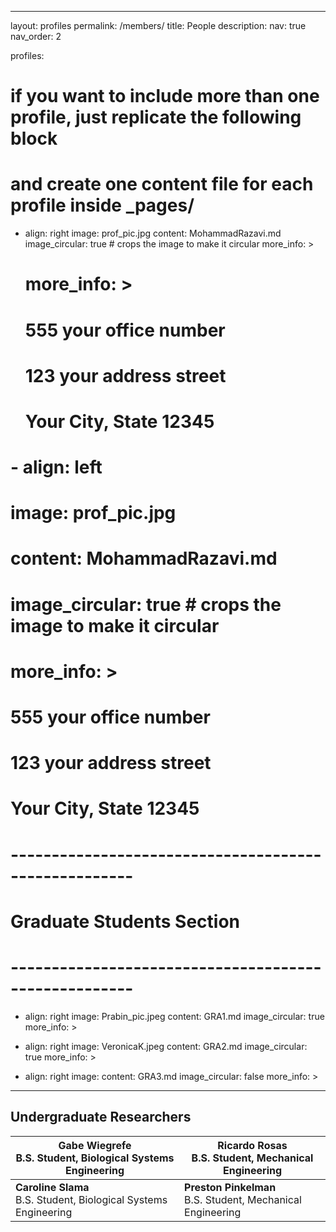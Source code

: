 ---
layout: profiles
permalink: /members/
title: People
description:
nav: true
nav_order: 2

profiles:
  # if you want to include more than one profile, just replicate the following block

  # and create one content file for each profile inside \_pages/

  - align: right
    image: prof_pic.jpg
    content: MohammadRazavi.md
    image_circular: true # crops the image to make it circular
    more_info: >

    # more_info: >

    # <p>555 your office number</p>

    # <p>123 your address street</p>

    # <p>Your City, State 12345</p>

  # - align: left

  # image: prof_pic.jpg

  # content: MohammadRazavi.md

  # image_circular: true # crops the image to make it circular

  # more_info: >

  # <p>555 your office number</p>

  # <p>123 your address street</p>

  # <p>Your City, State 12345</p>

  # -----------------------------------------------------

  # Graduate Students Section

  # -----------------------------------------------------

  - align: right
    image: Prabin_pic.jpeg
    content: GRA1.md
    image_circular: true
    more_info: >

  - align: right
    image: VeronicaK.jpeg
    content: GRA2.md
    image_circular: true
    more_info: >

  - align: right
    image:
    content: GRA3.md
    image_circular: false
    more_info: >

  ---
## Undergraduate Researchers

| **Gabe Wiegrefe**<br>B.S. Student, Biological Systems Engineering | **Ricardo Rosas**<br>B.S. Student, Mechanical Engineering |
| ------------------------------------------------------------------ | ----------------------------------------------------------- |
| **Caroline Slama**<br>B.S. Student, Biological Systems Engineering | **Preston Pinkelman**<br>B.S. Student, Mechanical Engineering |